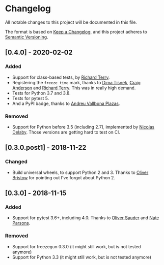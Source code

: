 # Changelog
All notable changes to this project will be documented in this file.

The format is based on [Keep a Changelog](https://keepachangelog.com/en/1.0.0/),
and this project adheres to [Semantic Versioning](https://semver.org/spec/v2.0.0.html).

## [0.4.0] - 2020-02-02
### Added
- Support for class-based tests, by [Richard Terry](https://github.com/radiac).
- Registering the `freeze_time` mark, thanks to [Dima Tisnek](https://github.com/dimaqq), [Craig Anderson](https://github.com/craiga) and [Richard Terry](https://github.com/radiac). This was in really high demand. 
- Tests for Python 3.7 and 3.8.
- Tests for pytest 5.
- And a PyPI badge, thanks to [Andreu Vallbona Plazas](https://github.com/avallbona).

### Removed
- Support for Python before 3.5 (including 2.7), implemented by [Nicolas Delaby](https://github.com/ticosax).
  Those versions are getting hard to test on CI.

## [0.3.0.post1] - 2018-11-22
### Changed
- Build universal wheels, to support Python 2 and 3. Thanks to [Oliver Bristow](https://github.com/Code0x58) for pointing out I've forgot about Python 2.

## [0.3.0] - 2018-11-15
### Added
- Support for pytest 3.6+, including 4.0. Thanks to [Oliver Sauder](https://github.com/sliverc) and [Nate Parsons](https://github.com/nsp).

### Removed
- Support for freezegun 0.3.0 (it might still work, but is not tested anymore)
- Support for Python 3.3 (it might still work, but is not tested anymore)
